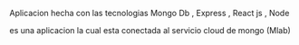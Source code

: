 
Aplicacion hecha con las tecnologias Mongo Db , Express , React js , Node 

es una aplicacion la cual esta conectada al servicio cloud de mongo (Mlab)


